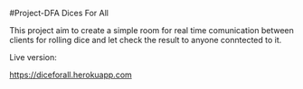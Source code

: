 #Project-DFA Dices For All

This project aim to create a simple room for real time comunication between clients for rolling dice and let check the result to anyone conntected to it.

Live version:

https://diceforall.herokuapp.com
